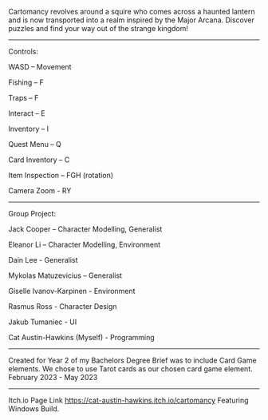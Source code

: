 
Cartomancy revolves around a squire who comes across a haunted lantern and is now transported into a realm inspired by the Major Arcana. Discover puzzles and find your way out of the strange kingdom! 

_________
Controls:

WASD – Movement 

Fishing – F 

Traps – F 

Interact – E 

Inventory – I 

Quest Menu – Q 

Card Inventory – C 

Item Inspection – FGH (rotation) 

Camera Zoom - RY 


_________
Group Project:

Jack Cooper – Character Modelling, Generalist

Eleanor Li – Character Modelling, Environment 

Dain Lee - Generalist 

Mykolas Matuzevicius – Generalist

Giselle Ivanov-Karpinen - Environment

Rasmus Ross - Character Design

Jakub Tumaniec - UI

Cat Austin-Hawkins (Myself) - Programming


_________



Created for Year 2 of my Bachelors Degree
Brief was to include Card Game elements. We chose to use Tarot cards as our chosen card game element.
February 2023 - May 2023
 _________
Itch.io Page Link
https://cat-austin-hawkins.itch.io/cartomancy
Featuring Windows Build.
